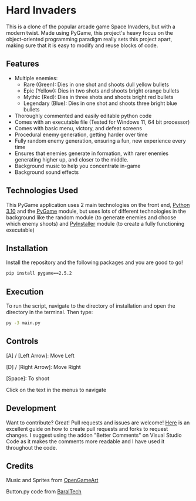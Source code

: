 # Hard Invaders

This is a clone of the popular arcade game Space Invaders, but with a modern twist. Made using PyGame, this project's heavy focus on the object-oriented programming paradigm really sets this project apart, making sure that it is easy to modify and reuse blocks of code.

## Features

- Multiple enemies:
  - Rare (Green): Dies in one shot and shoots dull yellow bullets
  - Epic (Yellow): Dies in two shots and shoots bright orange bullets
  - Mythic (Red): Dies in three shots and shoots bright red bullets
  - Legendary (Blue): Dies in one shot and shoots three bright blue bullets
- Thoroughly commented and easily editable python code 
- Comes with an executable file (Tested for Windows 11, 64 bit processor)
- Comes with basic menu, victory, and defeat screens
- Procedural enemy generation, getting harder over time
- Fully random enemy generation, ensuring a fun, new experience every time
- Ensures that enemies generate in formation, with rarer enemies generating higher up, and closer to the middle.
- Background music to help you concentrate in-game
- Background sound effects

## Technologies Used

This PyGame application uses 2 main technologies on the front end, [Python 3.10] and the [PyGame] module, but uses lots of different technologies in the background like the random module (to generate enemies and choose which enemy shoots) and [PyInstaller] module (to create a fully functioning executable)


## Installation

Install the repository and the following packages and you are good to go!
```sh
pip install pygame==2.5.2
```

## Execution
To run the script, navigate to the directory of installation and open the directory in the terminal. Then type:
```sh
py -3 main.py
```
## Controls
[A] / [Left Arrow]: Move Left

[D] / [Right Arrow]: Move Right

[Space]: To shoot

Click on the text in the menus to navigate

## Development


Want to contribute? Great! Pull requests and issues are welcome! [Here] is an excellent guide on how to create pull requests and forks to request changes. I suggest using the addon "Better Comments" on Visual Studio Code as it makes the comments more readable and I have used it throughout the code.

## Credits
Music and Sprites from [OpenGameArt]

Button.py code from [BaralTech]

[//]: # (These are reference links used in the body of this note and get stripped out when the markdown processor does its job.)

   [PyGame]: <https://www.pygame.org/>
   [OpenGameArt]: <https://opengameart.org/>
   [BaralTech]: <https://github.com/baraltech/>
   [PyInstaller]: <https://pyinstaller.org/>
   [Python 3.10]: <https://www.python.org/downloads/release/python-3109/>
   [Here]: <https://www.dataschool.io/how-to-contribute-on-github/>
